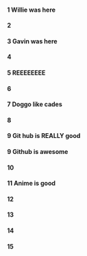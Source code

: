 #### 1 Willie was here
#### 2
#### 3 Gavin was here
#### 4
#### 5 REEEEEEEE
#### 6
#### 7 Doggo like cades
#### 8
#### 9 Git hub is REALLY good
#### 9 Github is awesome
#### 10
#### 11 Anime is good
#### 12
#### 13
#### 14
#### 15